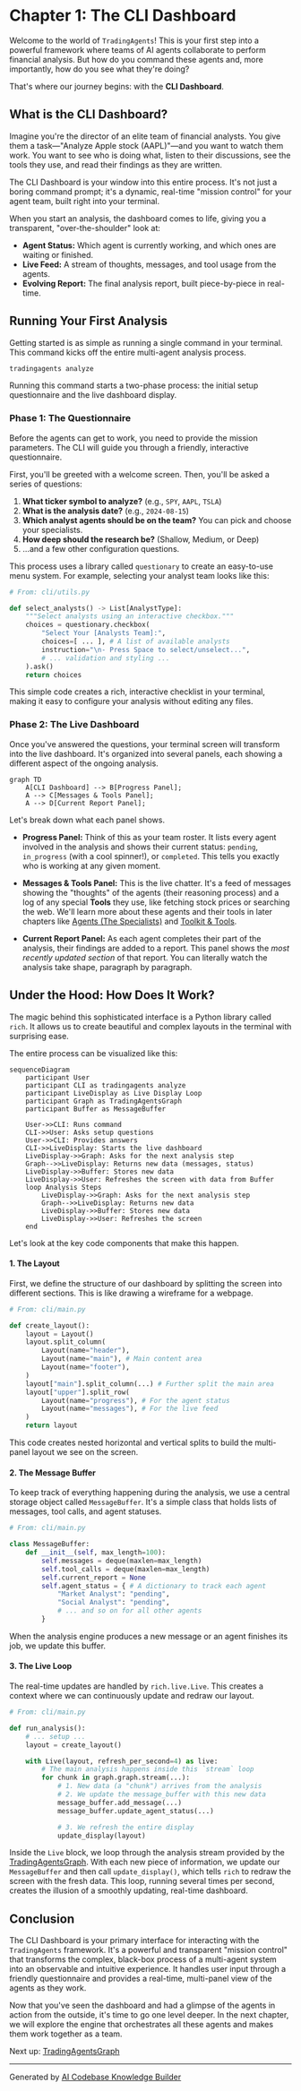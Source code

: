 # Chapter 1: The CLI Dashboard

Welcome to the world of `TradingAgents`! This is your first step into a powerful framework where teams of AI agents collaborate to perform financial analysis. But how do you command these agents and, more importantly, how do you see what they're doing?

That's where our journey begins: with the **CLI Dashboard**.

## What is the CLI Dashboard?

Imagine you're the director of an elite team of financial analysts. You give them a task—"Analyze Apple stock (AAPL)"—and you want to watch them work. You want to see who is doing what, listen to their discussions, see the tools they use, and read their findings as they are written.

The CLI Dashboard is your window into this entire process. It's not just a boring command prompt; it's a dynamic, real-time "mission control" for your agent team, built right into your terminal.

When you start an analysis, the dashboard comes to life, giving you a transparent, "over-the-shoulder" look at:
*   **Agent Status:** Which agent is currently working, and which ones are waiting or finished.
*   **Live Feed:** A stream of thoughts, messages, and tool usage from the agents.
*   **Evolving Report:** The final analysis report, built piece-by-piece in real-time.

## Running Your First Analysis

Getting started is as simple as running a single command in your terminal. This command kicks off the entire multi-agent analysis process.

```bash
tradingagents analyze
```

Running this command starts a two-phase process: the initial setup questionnaire and the live dashboard display.

### Phase 1: The Questionnaire

Before the agents can get to work, you need to provide the mission parameters. The CLI will guide you through a friendly, interactive questionnaire.

First, you'll be greeted with a welcome screen. Then, you'll be asked a series of questions:
1.  **What ticker symbol to analyze?** (e.g., `SPY`, `AAPL`, `TSLA`)
2.  **What is the analysis date?** (e.g., `2024-08-15`)
3.  **Which analyst agents should be on the team?** You can pick and choose your specialists.
4.  **How deep should the research be?** (Shallow, Medium, or Deep)
5.  ...and a few other configuration questions.

This process uses a library called `questionary` to create an easy-to-use menu system. For example, selecting your analyst team looks like this:

```python
# From: cli/utils.py

def select_analysts() -> List[AnalystType]:
    """Select analysts using an interactive checkbox."""
    choices = questionary.checkbox(
        "Select Your [Analysts Team]:",
        choices=[ ... ], # A list of available analysts
        instruction="\n- Press Space to select/unselect...",
        # ... validation and styling ...
    ).ask()
    return choices
```
This simple code creates a rich, interactive checklist in your terminal, making it easy to configure your analysis without editing any files.

### Phase 2: The Live Dashboard

Once you've answered the questions, your terminal screen will transform into the live dashboard. It's organized into several panels, each showing a different aspect of the ongoing analysis.

```mermaid
graph TD
    A[CLI Dashboard] --> B[Progress Panel];
    A --> C[Messages & Tools Panel];
    A --> D[Current Report Panel];
```

Let's break down what each panel shows.

*   **Progress Panel:** Think of this as your team roster. It lists every agent involved in the analysis and shows their current status: `pending`, `in_progress` (with a cool spinner!), or `completed`. This tells you exactly who is working at any given moment.

*   **Messages & Tools Panel:** This is the live chatter. It's a feed of messages showing the "thoughts" of the agents (their reasoning process) and a log of any special **Tools** they use, like fetching stock prices or searching the web. We'll learn more about these agents and their tools in later chapters like [Agents (The Specialists)](03_agents__the_specialists_.md) and [Toolkit & Tools](05_toolkit___tools_.md).

*   **Current Report Panel:** As each agent completes their part of the analysis, their findings are added to a report. This panel shows the *most recently updated section* of that report. You can literally watch the analysis take shape, paragraph by paragraph.

## Under the Hood: How Does It Work?

The magic behind this sophisticated interface is a Python library called `rich`. It allows us to create beautiful and complex layouts in the terminal with surprising ease.

The entire process can be visualized like this:

```mermaid
sequenceDiagram
    participant User
    participant CLI as tradingagents analyze
    participant LiveDisplay as Live Display Loop
    participant Graph as TradingAgentsGraph
    participant Buffer as MessageBuffer

    User->>CLI: Runs command
    CLI->>User: Asks setup questions
    User->>CLI: Provides answers
    CLI->>LiveDisplay: Starts the live dashboard
    LiveDisplay->>Graph: Asks for the next analysis step
    Graph-->>LiveDisplay: Returns new data (messages, status)
    LiveDisplay->>Buffer: Stores new data
    LiveDisplay->>User: Refreshes the screen with data from Buffer
    loop Analysis Steps
        LiveDisplay->>Graph: Asks for the next analysis step
        Graph-->>LiveDisplay: Returns new data
        LiveDisplay->>Buffer: Stores new data
        LiveDisplay->>User: Refreshes the screen
    end
```

Let's look at the key code components that make this happen.

#### 1. The Layout

First, we define the structure of our dashboard by splitting the screen into different sections. This is like drawing a wireframe for a webpage.

```python
# From: cli/main.py

def create_layout():
    layout = Layout()
    layout.split_column(
        Layout(name="header"),
        Layout(name="main"), # Main content area
        Layout(name="footer"),
    )
    layout["main"].split_column(...) # Further split the main area
    layout["upper"].split_row(
        Layout(name="progress"), # For the agent status
        Layout(name="messages"), # For the live feed
    )
    return layout
```
This code creates nested horizontal and vertical splits to build the multi-panel layout we see on the screen.

#### 2. The Message Buffer

To keep track of everything happening during the analysis, we use a central storage object called `MessageBuffer`. It's a simple class that holds lists of messages, tool calls, and agent statuses.

```python
# From: cli/main.py

class MessageBuffer:
    def __init__(self, max_length=100):
        self.messages = deque(maxlen=max_length)
        self.tool_calls = deque(maxlen=max_length)
        self.current_report = None
        self.agent_status = { # A dictionary to track each agent
            "Market Analyst": "pending",
            "Social Analyst": "pending",
            # ... and so on for all other agents
        }
```
When the analysis engine produces a new message or an agent finishes its job, we update this buffer.

#### 3. The Live Loop

The real-time updates are handled by `rich.live.Live`. This creates a context where we can continuously update and redraw our layout.

```python
# From: cli/main.py

def run_analysis():
    # ... setup ...
    layout = create_layout()

    with Live(layout, refresh_per_second=4) as live:
        # The main analysis happens inside this `stream` loop
        for chunk in graph.graph.stream(...):
            # 1. New data (a "chunk") arrives from the analysis
            # 2. We update the message_buffer with this new data
            message_buffer.add_message(...)
            message_buffer.update_agent_status(...)

            # 3. We refresh the entire display
            update_display(layout)
```
Inside the `Live` block, we loop through the analysis stream provided by the [TradingAgentsGraph](02_tradingagentsgraph_.md). With each new piece of information, we update our `MessageBuffer` and then call `update_display()`, which tells `rich` to redraw the screen with the fresh data. This loop, running several times per second, creates the illusion of a smoothly updating, real-time dashboard.

## Conclusion

The CLI Dashboard is your primary interface for interacting with the `TradingAgents` framework. It's a powerful and transparent "mission control" that transforms the complex, black-box process of a multi-agent system into an observable and intuitive experience. It handles user input through a friendly questionnaire and provides a real-time, multi-panel view of the agents as they work.

Now that you've seen the dashboard and had a glimpse of the agents in action from the outside, it's time to go one level deeper. In the next chapter, we will explore the engine that orchestrates all these agents and makes them work together as a team.

Next up: [TradingAgentsGraph](02_tradingagentsgraph_.md)

---

Generated by [AI Codebase Knowledge Builder](https://github.com/The-Pocket/Tutorial-Codebase-Knowledge)